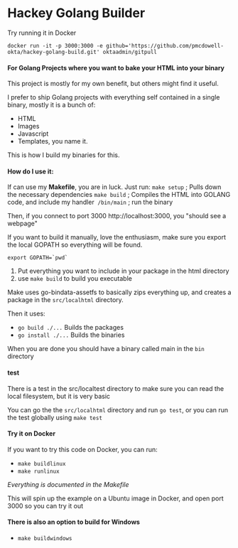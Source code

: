 # Hackey Golang Builder

Try running it in Docker

`docker run -it -p 3000:3000 -e github='https://github.com/pmcdowell-okta/hackey-golang-build.git' oktaadmin/gitpull`

#### For Golang Projects where you want to bake your HTML into your binary

This project is mostly for my own benefit, but others might find it useful.

I prefer to ship Golang projects with everything self contained in a single binary, mostly it is a bunch of:
* HTML
* Images
* Javascript
* Templates, you name it.

This is how I build my binaries for this. 

#### How do I use it:

If can use my **Makefile**, you are in luck. Just run:
  `make setup` ; Pulls down the necessary dependencies
  `make build` ; Compiles the HTML into GOLANG code, and include my handler
  `/bin/main`  ; run the binary
  
  Then, if you connect to port 3000 http://localhost:3000, you "should see a webpage"
  
If you want to build it manually, love the enthusiasm, make sure you export the local
GOPATH so everything will be found.

<code>export GOPATH=&grave;pwd&grave;</code>

1. Put everything you want to include in your package in the html directory
2. use `make build` to build you executable

Make uses go-bindata-assetfs to basically zips everything up, and creates a package
in the `src/localhtml` directory.

Then it uses:
* `go build ./...` Builds the packages
* `go install ./...` Builds the binaries

When you are done you should have a binary called main in the `bin` directory


#### test

There is a test in the src/localtest directory to make sure you can read the local filesystem, but it is very basic

You can go the the `src/localhtml` directory and run `go test`,
or you can run the test globally using `make test`

#### Try it on Docker

If you want to try this code on Docker, you can run:

*   `make buildlinux`
*   `make runlinux`

*Everything is documented in the Makefile* 

This will spin up the example on a Ubuntu image in Docker, and open port 3000 so you can try it out

#### There is also an option to build for Windows

* `make buildwindows`
